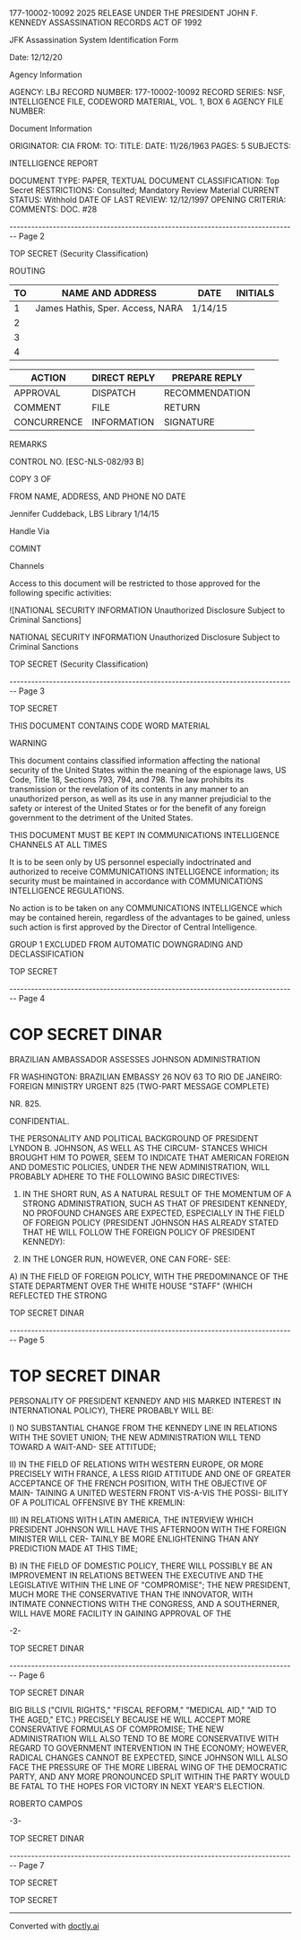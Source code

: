177-10002-10092 2025 RELEASE UNDER THE PRESIDENT JOHN F. KENNEDY ASSASSINATION RECORDS ACT OF 1992

JFK Assassination System
Identification Form

Date: 12/12/20

Agency Information

AGENCY: LBJ
RECORD NUMBER: 177-10002-10092
RECORD SERIES: NSF, INTELLIGENCE FILE, CODEWORD MATERIAL, VOL. 1, BOX 6
AGENCY FILE NUMBER:

Document Information

ORIGINATOR: CIA
FROM:
TO:
TITLE:
DATE: 11/26/1963
PAGES: 5
SUBJECTS:

INTELLIGENCE REPORT

DOCUMENT TYPE: PAPER, TEXTUAL DOCUMENT
CLASSIFICATION: Top Secret
RESTRICTIONS: Consulted; Mandatory Review Material
CURRENT STATUS: Withhold
DATE OF LAST REVIEW: 12/12/1997
OPENING CRITERIA:
COMMENTS: DOC. #28


-------------------------------------------------------------------------------- Page 2

TOP SECRET
(Security Classification)

ROUTING

| TO  | NAME AND ADDRESS                 | DATE    | INITIALS |
| --- | -------------------------------- | ------- | -------- |
| 1   | James Hathis, Sper. Access, NARA | 1/14/15 |          |
| 2   |                                  |         |          |
| 3   |                                  |         |          |
| 4   |                                  |         |          |

| ACTION      | DIRECT REPLY | PREPARE REPLY  |
| ----------- | ------------ | -------------- |
| APPROVAL    | DISPATCH     | RECOMMENDATION |
| COMMENT     | FILE         | RETURN         |
| CONCURRENCE | INFORMATION  | SIGNATURE      |

REMARKS

CONTROL NO. [ESC-NLS-082/93 B]

COPY 3 OF

FROM NAME, ADDRESS, AND PHONE NO DATE

Jennifer Cuddeback, LBS Library 1/14/15

Handle Via

COMINT

Channels

Access to this document will be restricted to those approved for the following specific activities:

![NATIONAL SECURITY INFORMATION Unauthorized Disclosure Subject to Criminal Sanctions]

NATIONAL SECURITY INFORMATION
Unauthorized Disclosure Subject to Criminal Sanctions

TOP SECRET
(Security Classification)


-------------------------------------------------------------------------------- Page 3

TOP SECRET

THIS DOCUMENT CONTAINS CODE WORD MATERIAL

WARNING

This document contains classified information affecting the national security of the United States within the meaning of the espionage laws, US Code, Title 18, Sections 793, 794, and 798. The law prohibits its transmission or the revelation of its contents in any manner to an unauthorized person, as well as its use in any manner prejudicial to the safety or interest of the United States or for the benefit of any foreign government to the detriment of the United States.

THIS DOCUMENT MUST BE KEPT IN COMMUNICATIONS INTELLIGENCE CHANNELS AT ALL TIMES

It is to be seen only by US personnel especially indoctrinated and authorized to receive COMMUNICATIONS INTELLIGENCE information; its security must be maintained in accordance with COMMUNICATIONS INTELLIGENCE REGULATIONS.

No action is to be taken on any COMMUNICATIONS INTELLIGENCE which may be contained herein, regardless of the advantages to be gained, unless such action is first approved by the Director of Central Intelligence.

GROUP 1
EXCLUDED FROM AUTOMATIC DOWNGRADING
AND DECLASSIFICATION

TOP SECRET


-------------------------------------------------------------------------------- Page 4

# COP SECRET DINAR

BRAZILIAN AMBASSADOR ASSESSES JOHNSON ADMINISTRATION

FR WASHINGTON: BRAZILIAN EMBASSY 26 NOV 63
TO RIO DE JANEIRO: FOREIGN MINISTRY URGENT 825
(TWO-PART MESSAGE COMPLETE)

NR. 825.

CONFIDENTIAL.

THE PERSONALITY AND POLITICAL BACKGROUND OF
PRESIDENT LYNDON B. JOHNSON, AS WELL AS THE CIRCUM-
STANCES WHICH BROUGHT HIM TO POWER, SEEM TO INDICATE
THAT AMERICAN FOREIGN AND DOMESTIC POLICIES, UNDER
THE NEW ADMINISTRATION, WILL PROBABLY ADHERE TO THE
FOLLOWING BASIC DIRECTIVES:

1. IN THE SHORT RUN, AS A NATURAL RESULT OF
   THE MOMENTUM OF A STRONG ADMINISTRATION, SUCH AS
   THAT OF PRESIDENT KENNEDY, NO PROFOUND CHANGES ARE
   EXPECTED, ESPECIALLY IN THE FIELD OF FOREIGN POLICY
   (PRESIDENT JOHNSON HAS ALREADY STATED THAT HE WILL
   FOLLOW THE FOREIGN POLICY OF PRESIDENT KENNEDY):

2. IN THE LONGER RUN, HOWEVER, ONE CAN FORE-
   SEE:

A) IN THE FIELD OF FOREIGN POLICY, WITH
THE PREDOMINANCE OF THE STATE DEPARTMENT OVER THE
WHITE HOUSE "STAFF" (WHICH REFLECTED THE STRONG

TOP SECRET DINAR


-------------------------------------------------------------------------------- Page 5

# TOP SECRET DINAR

PERSONALITY OF PRESIDENT KENNEDY AND HIS MARKED
INTEREST IN INTERNATIONAL POLICY), THERE PROBABLY
WILL BE:

I) NO SUBSTANTIAL CHANGE FROM THE
KENNEDY LINE IN RELATIONS WITH THE SOVIET UNION;
THE NEW ADMINISTRATION WILL TEND TOWARD A WAIT-AND-
SEE ATTITUDE;

II) IN THE FIELD OF RELATIONS WITH
WESTERN EUROPE, OR MORE PRECISELY WITH FRANCE, A
LESS RIGID ATTITUDE AND ONE OF GREATER ACCEPTANCE
OF THE FRENCH POSITION, WITH THE OBJECTIVE OF MAIN-
TAINING A UNITED WESTERN FRONT VIS-A-VIS THE POSSI-
BILITY OF A POLITICAL OFFENSIVE BY THE KREMLIN:

III) IN RELATIONS WITH LATIN AMERICA,
THE INTERVIEW WHICH PRESIDENT JOHNSON WILL HAVE
THIS AFTERNOON WITH THE FOREIGN MINISTER WILL CER-
TAINLY BE MORE ENLIGHTENING THAN ANY PREDICTION
MADE AT THIS TIME;

B) IN THE FIELD OF DOMESTIC POLICY, THERE
WILL POSSIBLY BE AN IMPROVEMENT IN RELATIONS BETWEEN
THE EXECUTIVE AND THE LEGISLATIVE WITHIN THE LINE
OF "COMPROMISE"; THE NEW PRESIDENT, MUCH MORE THE
CONSERVATIVE THAN THE INNOVATOR, WITH INTIMATE
CONNECTIONS WITH THE CONGRESS, AND A SOUTHERNER,
WILL HAVE MORE FACILITY IN GAINING APPROVAL OF THE

-2-

TOP SECRET DINAR


-------------------------------------------------------------------------------- Page 6

TOP SECRET DINAR

BIG BILLS ("CIVIL RIGHTS," "FISCAL REFORM," "MEDICAL
AID," "AID TO THE AGED," ETC.) PRECISELY BECAUSE HE
WILL ACCEPT MORE CONSERVATIVE FORMULAS OF COMPROMISE;
THE NEW ADMINISTRATION WILL ALSO TEND TO BE MORE
CONSERVATIVE WITH REGARD TO GOVERNMENT INTERVENTION
IN THE ECONOMY; HOWEVER, RADICAL CHANGES CANNOT BE
EXPECTED, SINCE JOHNSON WILL ALSO FACE THE PRESSURE
OF THE MORE LIBERAL WING OF THE DEMOCRATIC PARTY,
AND ANY MORE PRONOUNCED SPLIT WITHIN THE PARTY WOULD
BE FATAL TO THE HOPES FOR VICTORY IN NEXT YEAR'S
ELECTION.

ROBERTO CAMPOS

-3-

TOP SECRET DINAR


-------------------------------------------------------------------------------- Page 7

TOP SECRET

TOP SECRET


---
Converted with [doctly.ai](https://doctly.ai)